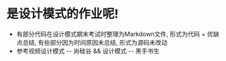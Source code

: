 # 是设计模式的作业呢!

- 有部分代码在设计模式期末考试时整理为Markdown文件, 形式为代码 + 优缺点总结, 有些部分因为时间原因未总结, 形式为源码未改动
- 参考视频设计模式 -- 尚硅谷 && 设计模式 -- 黑手书生
